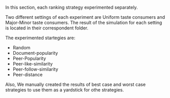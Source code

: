In this section, each ranking strategy experimented separately.

Two different settings of each experiment are Uniform taste consumers and Major-Minor taste consumers. The result of the simulation for each setting is located in their correspondent folder.

The experimented startegies are: 

  * Random
  * Document-popularity
  * Peer-Popularity
  * Peer-like-similarity
  * Peer-follow-similarity
  * Peer-distance

Also, We manually created the results of best case and worst case strategies to use them as a yardstick for othe strategies. 
